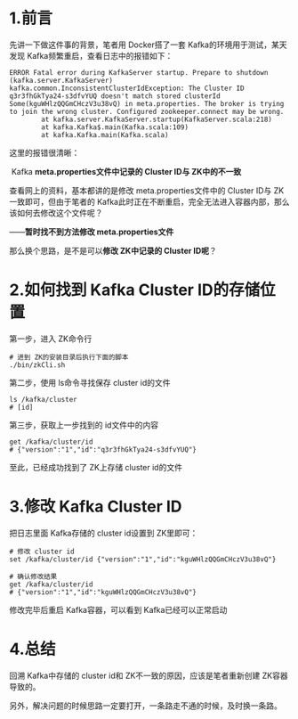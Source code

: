 # 1.前言

先讲一下做这件事的背景，笔者用 Docker搭了一套 Kafka的环境用于测试，某天发现 Kafka频繁重启，查看日志中的报错如下：

```
ERROR Fatal error during KafkaServer startup. Prepare to shutdown (kafka.server.KafkaServer)
kafka.common.InconsistentClusterIdException: The Cluster ID q3r3fhGkTya24-s3dfvYUQ doesn't match stored clusterId Some(kguWHlzQQGmCHczV3u38vQ) in meta.properties. The broker is trying to join the wrong cluster. Configured zookeeper.connect may be wrong.
        at kafka.server.KafkaServer.startup(KafkaServer.scala:218)
        at kafka.Kafka$.main(Kafka.scala:109)
        at kafka.Kafka.main(Kafka.scala)
```

这里的报错很清晰：

​	Kafka **meta.properties文件中记录的 Cluster ID与 ZK中的不一致**

查看网上的资料，基本都讲的是修改 meta.properties文件中的 Cluster ID与 ZK一致即可，但由于笔者的 Kafka此时正在不断重启，完全无法进入容器内部，那么该如何去修改这个文件呢？

——**暂时找不到方法修改 meta.properties文件**

那么换个思路，是不是可以**修改 ZK中记录的 Cluster ID呢**？

# 2.如何找到 Kafka Cluster ID的存储位置

第一步，进入 ZK命令行

```shell
# 进到 ZK的安装目录后执行下面的脚本
./bin/zkCli.sh
```

第二步，使用 ls命令寻找保存 cluster id的文件

```shell
ls /kafka/cluster
# [id]
```

第三步，获取上一步找到的 id文件中的内容

```shell
get /kafka/cluster/id
# {"version":"1","id":"q3r3fhGkTya24-s3dfvYUQ"}
```

至此，已经成功找到了 ZK上存储 cluster id的文件

# 3.修改 Kafka Cluster ID

把日志里面 Kafka存储的 cluster id设置到 ZK里即可：

```shell
# 修改 cluster id
set /kafka/cluster/id {"version":"1","id":"kguWHlzQQGmCHczV3u38vQ"}

# 确认修改结果
get /kafka/cluster/id
# {"version":"1","id":"kguWHlzQQGmCHczV3u38vQ"}
```

修改完毕后重启 Kafka容器，可以看到 Kafka已经可以正常启动

# 4.总结

回溯 Kafka中存储的 cluster id和 ZK不一致的原因，应该是笔者重新创建 ZK容器导致的。

另外，解决问题的时候思路一定要打开，一条路走不通的时候，及时换一条路。





